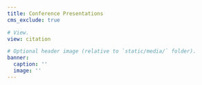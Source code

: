 ```yaml
---
title: Conference Presentations
cms_exclude: true

# View.
view: citation

# Optional header image (relative to `static/media/` folder).
banner:
  caption: ''
  image: ''
---
```

